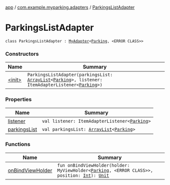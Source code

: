 [app](../../index.md) / [com.example.myparking.adapters](../index.md) / [ParkingsListAdapter](./index.md)

# ParkingsListAdapter

`class ParkingsListAdapter : `[`MyAdapter`](../-my-adapter/index.md)`<`[`Parking`](../../com.example.myparking.models/-parking/index.md)`, <ERROR CLASS>>`

### Constructors

| Name | Summary |
|---|---|
| [&lt;init&gt;](-init-.md) | `ParkingsListAdapter(parkingsList: `[`ArrayList`](https://kotlinlang.org/api/latest/jvm/stdlib/kotlin.collections/-array-list/index.html)`<`[`Parking`](../../com.example.myparking.models/-parking/index.md)`>, listener: ItemAdapterListener<`[`Parking`](../../com.example.myparking.models/-parking/index.md)`>)` |

### Properties

| Name | Summary |
|---|---|
| [listener](listener.md) | `val listener: ItemAdapterListener<`[`Parking`](../../com.example.myparking.models/-parking/index.md)`>` |
| [parkingsList](parkings-list.md) | `val parkingsList: `[`ArrayList`](https://kotlinlang.org/api/latest/jvm/stdlib/kotlin.collections/-array-list/index.html)`<`[`Parking`](../../com.example.myparking.models/-parking/index.md)`>` |

### Functions

| Name | Summary |
|---|---|
| [onBindViewHolder](on-bind-view-holder.md) | `fun onBindViewHolder(holder: MyViewHolder<`[`Parking`](../../com.example.myparking.models/-parking/index.md)`, <ERROR CLASS>>, position: `[`Int`](https://kotlinlang.org/api/latest/jvm/stdlib/kotlin/-int/index.html)`): `[`Unit`](https://kotlinlang.org/api/latest/jvm/stdlib/kotlin/-unit/index.html) |
